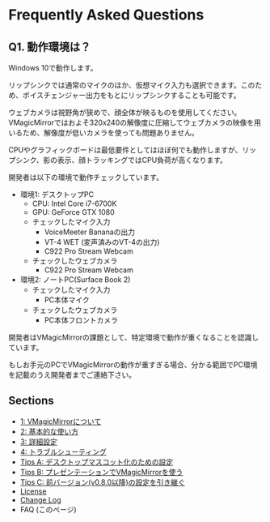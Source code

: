 
# Frequently Asked Questions

## Q1. 動作環境は？

Windows 10で動作します。

リップシンクでは通常のマイクのほか、仮想マイク入力も選択できます。このため、ボイスチェンジャー出力をもとにリップシンクすることも可能です。

ウェブカメラは視野角が狭めで、顔全体が映るものを使用してください。VMagicMirrorではおよそ320x240の解像度に圧縮してウェブカメラの映像を用いるため、解像度が低いカメラを使っても問題ありません。

CPUやグラフィックボードは最低要件としてはほぼ何でも動作しますが、リップシンク、影の表示、顔トラッキングではCPU負荷が高くなります。

開発者は以下の環境で動作チェックしています。

* 環境1: デスクトップPC 
    + CPU: Intel Core i7-6700K
    + GPU: GeForce GTX 1080
    + チェックしたマイク入力
        + VoiceMeeter Bananaの出力
        + VT-4 WET (変声済みのVT-4の出力)
        + C922 Pro Stream Webcam
    + チェックしたウェブカメラ
        + C922 Pro Stream Webcam
* 環境2: ノートPC(Surface Book 2)
    + チェックしたマイク入力
        + PC本体マイク
    + チェックしたウェブカメラ
        + PC本体フロントカメラ

開発者はVMagicMirrorの課題として、特定環境で動作が重くなることを認識しています。

もしお手元のPCでVMagicMirrorの動作が重すぎる場合、分かる範囲でPC環境を記載のうえ開発者までご連絡下さい。


## Sections

* [1: VMagicMirrorについて](./index.html)
* [2: 基本的な使い方](./get_started.html)
* [3: 詳細設定](./about_settings.html)
* [4: トラブルシューティング](./troubleshooting.html)
* [Tips A: デスクトップマスコット化のための設定](./tips_desktop_mascot.html)
* [Tips B: プレゼンテーションでVMagicMirrorを使う](./tips_presentation.html)
* [Tips C: 前バージョン(v0.8.0以降)の設定を引き継ぐ](./tips_load_prev_setting.html)
* [License](./about_license.html)
* [Change Log](./changelog.html)
* FAQ (このページ)
